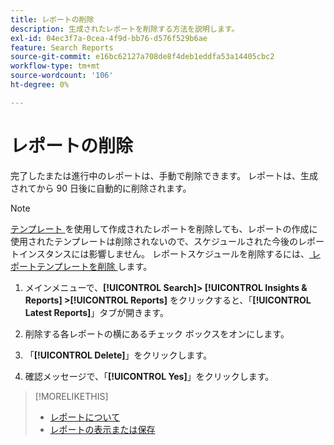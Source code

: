 ```yaml
---
title: レポートの削除
description: 生成されたレポートを削除する方法を説明します。
exl-id: 04ec3f7a-0cea-4f9d-bb76-d576f529b6ae
feature: Search Reports
source-git-commit: e16bc62127a708de8f4deb1eddfa53a14405cbc2
workflow-type: tm+mt
source-wordcount: '106'
ht-degree: 0%

---
```


# レポートの削除

完了したまたは進行中のレポートは、手動で削除できます。 レポートは、生成されてから 90 日後に自動的に削除されます。

>[!NOTE]
>
>[ テンプレート ](/help/search-social-commerce/reports/automation/templates/template-about.md) を使用して作成されたレポートを削除しても、レポートの作成に使用されたテンプレートは削除されないので、スケジュールされた今後のレポートインスタンスには影響しません。 レポートスケジュールを削除するには、[ レポートテンプレートを削除 ](/help/search-social-commerce/reports/automation/templates/template-delete.md) します。

1. メインメニューで、**[!UICONTROL Search]> [!UICONTROL Insights & Reports] >[!UICONTROL Reports]** をクリックすると、「**[!UICONTROL Latest Reports]**」タブが開きます。

1. 削除する各レポートの横にあるチェック ボックスをオンにします。

1. 「**[!UICONTROL Delete]**」をクリックします。

1. 確認メッセージで、「**[!UICONTROL Yes]**」をクリックします。

>[!MORELIKETHIS]
>
>* [ レポートについて ](/help/search-social-commerce/reports/report-about.md)
>* [ レポートの表示または保存 ](/help/search-social-commerce/reports/management/report-view-save.md)

